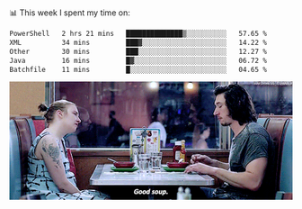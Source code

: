 📊 This week I spent my time on:
<!--START_SECTION:waka-->
```text
PowerShell   2 hrs 21 mins   ██████████████▒░░░░░░░░░░   57.65 % 
XML          34 mins         ███▓░░░░░░░░░░░░░░░░░░░░░   14.22 % 
Other        30 mins         ███░░░░░░░░░░░░░░░░░░░░░░   12.27 % 
Java         16 mins         █▓░░░░░░░░░░░░░░░░░░░░░░░   06.72 % 
Batchfile    11 mins         █░░░░░░░░░░░░░░░░░░░░░░░░   04.65 % 
```
<!--END_SECTION:waka-->


![](goodSoup.gif)
